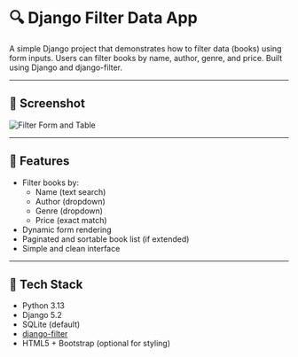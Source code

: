 # 🔍 Django Filter Data App

A simple Django project that demonstrates how to filter data (books) using form inputs. Users can filter books by name, author, genre, and price. Built using Django and django-filter.

---

## 📸 Screenshot

![Filter Form and Table](./Screenshot.png)  <!-- rename your screenshot if needed -->

---

## 🚀 Features

- Filter books by:
  - Name (text search)
  - Author (dropdown)
  - Genre (dropdown)
  - Price (exact match)
- Dynamic form rendering
- Paginated and sortable book list (if extended)
- Simple and clean interface

---

## 🧱 Tech Stack

- Python 3.13
- Django 5.2
- SQLite (default)
- [django-filter](https://django-filter.readthedocs.io/en/stable/)
- HTML5 + Bootstrap (optional for styling)

